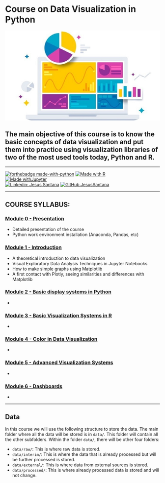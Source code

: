 Course on Data Visualization in Python
======================================
![Data Visualiztion](visualizacion_datos_info_revista.jpg)

## The main objective of this course is to know the basic concepts of data visualization and put them into practice using visualization libraries of two of the most used tools today, Python and R. 
---  

[![forthebadge made-with-python](http://ForTheBadge.com/images/badges/made-with-python.svg)](https://www.python.org/)
[![Made with R](https://img.shields.io/badge/R-276DC3?style=for-the-badge&logo=r&logoColor=white)](https://www.r-project.org/)  
 [![Made withJupyter](https://img.shields.io/badge/Made%20with-Jupyter-orange?style=for-the-badge&logo=Jupyter)](https://jupyter.org/try)   
[![Linkedin: Jesus Santana](https://img.shields.io/badge/-JesusSantana-blue?style=flat-square&logo=Linkedin&logoColor=white&link=https://www.linkedin.com/in/chus-santana/)](https://www.linkedin.com/in/chus-santana/) [![GitHub JesusSantana](https://img.shields.io/github/followers/jesussantana?label=follow&style=social)](https://github.com/jesussantana)   


---
## COURSE SYLLABUS: 

### [Module 0 - Presentation](https://github.com/jesussantana/data_visualization_python/tree/main/Module%200%20-%20%20Presentation)

- Detailed presentation of the course
- Python work environment installation (Anaconda, Pandas, etc)

### [Module 1 - Introduction](https://github.com/jesussantana/data_visualization_python/tree/main/Module%201%20-%20%20Introduction)

- A theoretical introduction to data visualization
- Visual Exploratory Data Analysis Techniques in Jupyter Notebooks
- How to make simple graphs using Matplotlib
- A first contact with Plotly, seeing similarities and differences with Matplotlib

### [Module 2 - Basic display systems in Python]()

- 

### [Module 3 - Basic Visualization Systems in R]()

- 


### [Module 4 - Color in Data Visualization]()

- 
  
### [Module 5 - Advanced Visualization Systems]()
- 

### [Module 6 - Dashboards]()

-   

---

## Data

In this course we will use the following structure to store the data. The main folder where all the data will be stored is in `data/`. This folder will contain all the other subfolders. Within the folder `data/`, there will be other four folders:

- `data/raw/`: This is where raw data is stored.
- `data/interim/`: This is where the data that is already processed but will be further processed is stored.
- `data/external/`: This is where data from external sources is stored.
- `data/processed/`: This is where already processed data is stored and will not change.



